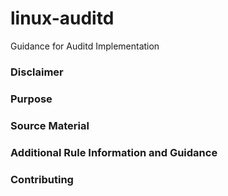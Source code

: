 # linux-auditd
Guidance for Auditd Implementation

### Disclaimer

### Purpose

### Source Material

### Additional Rule Information and Guidance

### Contributing
